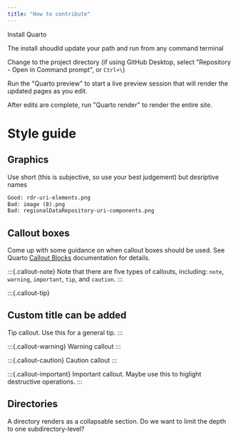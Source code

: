 ```yaml
---
title: "How to contribute"
---
```


Install Quarto

The install shoudld update your path and run from any command terminal

Change to the project directory (if using GitHub Desktop, select "Repository - Open in Command prompt", or `Ctrl+\`)

Run the "Quarto preview" to start a live preview session that will render the updated pages as you edit.

After edits are complete, run "Quarto render" to render the entire site.

# Style guide

## Graphics

Use short (this is subjective, so use your best judgement) but desriptive names

```default
Good: rdr-uri-elements.png
Bad: image (8).png
Bad: regionalDataRepository-uri-components.png
```



## Callout boxes

Come up with some guidance on when callout boxes should be used. See Quarto [Callout Blocks](https://quarto.org/docs/authoring/callouts.html) documentation for details.

:::{.callout-note}
Note that there are five types of callouts, including:
`note`, `warning`, `important`, `tip`, and `caution`.
:::

:::{.callout-tip}
## Custom title can be added
Tip callout. Use this for a general tip.
:::

:::{.callout-warning}
Warning callout
:::

:::{.callout-caution}
Caution callout
:::

:::{.callout-important}
Important callout. Maybe use this to higlight destructive operations.
:::


## Directories

A directory renders as a collapsable section. Do we want to limit the depth to one subdirectory-level?
